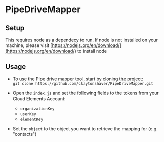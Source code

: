 # PipeDriveMapper

## Setup
This requires node as a dependecy to run. If node is not installed on your machine, please visit [https://nodejs.org/en/download/](https://nodejs.org/en/download/) to install node

## Usage

* To use the Pipe drive mapper tool, start by cloning the project:  
    `git clone https://github.com/claytonshaver/PipeDriveMapper.git`

* Open the `index.js` and set the following fields to the tokens from your Cloud Elements Account:
    * `organizationKey`
    * `userKey`
    * `elementKey`

* Set the `object` to the object you want to retrieve the mapping for (e.g. "contacts")
